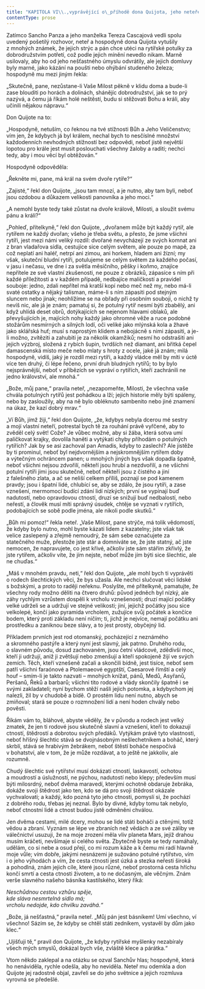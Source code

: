```yaml
---
title: "KAPITOLA VI\\.,vyprávějící o\_příhodě dona Quijota, jeho neteře a\_hospodyně, jedna z\_nejhlavnějších kapitol celého vyprávění\\."
contentType: prose
---
```


  

Zatímco Sancho Panza a jeho manželka Tereza Cascajová vedli spolu uvedený pošetilý rozhovor, neteř a hospodyně dona Quijota vytušily z mnohých známek, že jejich strýc a pán chce utéci na rytířské potulky za dobrodružstvím potřetí, což podle jejich mínění nevedlo nikam. Marně usilovaly, aby ho od jeho nešťastného úmyslu odvrátily, ale jejich domluvy byly marné, jako kázání na poušti nebo ohýbání studeného železa; hospodyně mu mezi jiným řekla:

„Skutečně, pane, nezůstane-li Vaše Milost pěkně v klidu doma a bude-li zase blouditi po horách a dolinách, shánějíc dobrodružství, jak se to prý nazývá, a čemu já říkám holé neštěstí, budu si stěžovati Bohu a králi, aby učinili nějakou nápravu.“

Don Quijote na to:

„Hospodyně, netuším, co řeknou na tvé stížnosti Bůh a Jeho Veličenstvo; vím jen, že kdybych já byl králem, nechal bych to nesčíslné množství každodenních nevhodných stížností bez odpovědi, neboť jistě největší lopotou pro krále jest musit poslouchati všechny žaloby a raditi; nechci tedy, aby i mou věcí byl obtěžován.“

Hospodyně odpověděla:

„Řekněte mi, pane, má král na svém dvoře rytíře?“

„Zajisté,“ řekl don Quijote, „jsou tam mnozí, a je nutno, aby tam byli, neboť jsou ozdobou a důkazem velikosti panovníka a jeho moci.“

„A nemohl byste tedy také zůstat na dvoře králově, Milosti, a sloužit svému pánu a králi?“

„Pohleď, přítelkyně,“ řekl don Quijote, „dvořanem může být každý rytíř, ale rytířem ne každý dvořan; všeho je třeba světu, a přesto, že jsme všichni rytíři, jest mezi námi veliký rozdíl: dvořané nevycházejí ze svých komnat ani z bran vladařova sídla, cestujíce sice celým světem, ale pouze po mapě, za což neplatí ani haléř, netrpí ani zimou, ani horkem, hladem ani žízní; my však, skuteční bludní rytíři, potulujeme se celým světem za každého počasí, v jasu i nečasu, ve dne i za světla měsíčního, pěšky i koňmo, znajíce nepřítele ze své vlastní zkušenosti, ne pouze z obrázků, zápasíce s ním při každé příležitosti a v každém případě, nedbajíce maličkostí a pravidel souboje: jedno, zdali nepřítel má kratší kopí nebo meč než my, nebo má-li svaté ostatky a nějaký talisman, máme-li s ním zápasiti pod stejným sluncem nebo jinak; neohlížíme se na obřady při osobním souboji, o nichž ty nevíš nic, ale já je znám; pamatuj si, že potulný rytíř nesmí býti zbabělý, ani když uhlídá deset obrů, dotýkajících se nejenom hlavami oblaků, ale převyšujících je, majících nohy každý jako ohromné věže a ruce podobné stožárům nesmírných a silných lodí, oči veliké jako mlýnská kola a žhavé jako sklářská huť; musí s naprostým klidem a nebojácně s nimi zápasiti, a je-li možno, zvítěziti a zahubiti je za několik okamžiků; nesmí ho odstrašiti ani jejich výzbroj, složená z rybích šupin, tvrdších než diamant, ani břitká čepel damascenská místo meče nebo mlaty s hroty z ocele, jaké já znám; milá hospodyně, vidíš, jaký je rozdíl mezi rytíři, a každý vládce měl by míti v úctě více ten druhý, či lépe řečeno, první druh bludných rytířů; to by bylo nejsprávnější, neboť v příbězích se vypráví o rytířích, kteří zachránili ne jedno království, ale mnohá.“

„Bože, můj pane,“ pravila neteř, „nezapomeňte, Milosti, že všechna vaše chvála potulných rytířů jest pohádkou a lží; jejich historie měly býti spáleny, nebo by zasloužily, aby na ně bylo obléknuto sambenito nebo jiné znamení na úkaz, že kazí dobrý mrav.“

„Ví Bůh, jímž žiji,“ řekl don Quijote, „že, kdybys nebyla dcerou mé sestry a mojí vlastní neteří, potrestal bych tě za rouhání právě vyřčené, aby to zvěděl celý svět! Cože? Je vůbec možné, aby si žába, která sotva umí paličkovat krajky, dovolila haněti a vytýkati chyby příhodám o potulných rytířích? Jak by se asi zachoval pan Amadis, kdyby to zaslechl? Ale jistěže by ti prominul, neboť byl nejdvornějším a nejskromnějším rytířem doby a výtečným ochráncem panen; u mnohých jiných bys však dopadla špatně, neboť všichni nejsou zdvořilí, někteří jsou hrubí a nezdvořilí, a ne všichni potulní rytíři jimi jsou skutečně, neboť někteří jsou z čistého a jiní z falešného zlata, a ač se neliší celkem příliš, poznají se pod kamenem pravdy; jsou i špatní lidé, chlubící se, aby se zdálo, že jsou rytíři, a zase vznešení, mermomocí budící zdání lidí nízkých; první se vypínají buď nadutostí, nebo opravdovou ctností, druzí se snižují buď nedbalostí, nebo neřestí, a člověk musí míti správný úsudek, chtěje se vyznati v rytířích, podobajících se sobě podle jména, ale nikoli podle skutků.“

„Bůh mi pomoz!“ řekla neteř. „Vaše Milost, pane strýče, má tolik vědomostí, že kdyby bylo nutno, mohl byste kázati lidem z kazatelny; jste však tak velice zaslepený a zřejmě nemoudrý, že sám sebe označujete za statečného muže, přestože jste stár a domníváte se, že jste statný, ač jste nemocen, že napravujete, co jest křivé, ačkoliv jste sám stářím zkřivlý, že jste rytířem, ačkoliv víte, že jím nejste, neboť může jím býti sice šlechtic, ale ne chuďas.“

„Máš v mnohém pravdu, neti,“ řekl don Quijote, „ale mohl bych ti vyprávěti o rodech šlechtických věci, že bys užasla. Ale nechci slučovat věci lidské s božskými, a proto to raději neřeknu. Poslyšte, mé přítelkyně, pamatujte, že všechny rody možno děliti na čtvero druhů: původ jedněch byl nízký, ale záhy rychlým vzrůstem dospěli k vrcholu vznešenosti; druzí mající počátky velké udrželi se a udržují ve stejné velikosti; jiní, jejichž počátky jsou sice velkolepé, končí jako pyramida vrcholem, zužujíce svůj počátek a končíce bodem, který proti základu není ničím; ti, jichž je nejvíce, nemají počátku ani prostředku a zaniknou beze slávy, a to jest prostý, obyčejný lid.

Příkladem prvních jest rod otomanský, pocházející z neznámého a skromného pastýře a který nyní jest slavný, jak patrno. Druhého rodu, o slavném původu, dosud zachovaném, jsou četní vládcové, zdědivší moc, kteří ji udržují, aniž ji zvětšují nebo zmenšují a kteří spokojeně žijí ve svých zemích. Těch, kteří vznešeně začali a skončili bídně, jest tisíce, neboť sem patří všichni faraónové a Ptolemaeové egyptští, Caesarové římští a celý houf – smím-li je takto nazvati – mnohých knížat, pánů, Medů, Asyřanů, Peršanů, Řeků a barbarů; všichni tito rodové a vlády skončily špatně i se svými zakladateli; nyní bychom stěží našli jejich potomka, a kdybychom jej nalezli, žil by v chudobě a bídě. O prostém lidu není nutno, abych se zmiňoval; stará se pouze o rozmnožení lidí a není hoden chvály nebo pověsti.

Říkám vám to, bláhové, abyste věděly, že v původu a rodech jest velký zmatek, že jen ti rodové jsou skutečně slavní a vznešení, kteří to dokazují ctností, štědrostí a dobrotou svých předáků. Vytýkám právě tyto vlastnosti, neboť hříšný šlechtic stává se dvojnásobným nešlechetníkem a boháč, který skrblí, stává se hrabivým žebrákem, neboť štěstí boháče nespočívá v bohatství, ale v tom, že je může rozdávat, a to ještě ne jakkoliv, ale rozumně.

Chudý šlechtic své rytířství musí dokázati ctností, laskavostí, ochotou a moudrostí a úslužností, ne pýchou, nadutostí nebo klepy; především musí býti milosrdný, neboť dvěma maravedí, kterými ochotně obdaruje žebráka, dokáže svoji štědrost jako ten, kdo se dá pro svoji štědrost okázale vychvalovati; a každý, kdo pozná tyto jeho ctnosti, pomyslí si, že pochází z dobrého rodu, třebas jej neznal. Bylo by divné, kdyby tomu tak nebylo, neboť ctnostní lidé a ctnost budou jistě odměněni chválou.

Jen dvěma cestami, milé dcery, mohou se lidé státi boháči a ctěnými, totiž vědou a zbraní. Vyznám se lépe ve zbraních než vědách a ze své záliby ve válečnictví usuzuji, že na moje zrození měla vliv planeta Mars, jejíž drahou musím kráčeti, nevšímaje si celého světa. Zbytečně byste se tedy namáhaly, udělám, co si nebe a osud přejí, co mi rozum káže a k čemu mi radí hlavně moje vůle; vím dobře, jakými nesnázemi je sužováno potulné rytířstvo, vím i o jeho výhodách a vím, že cesta ctnosti jest úzká a stezka neřesti široká a pohodlná, znám jejich cíle, které jsou různé, neboť prostorná cesta hříchu končí smrtí a cesta ctnosti životem, a to ne dočasným, ale věčným. Znám verše slavného našeho básníka kastilského, který říká:

_Neschůdnou cestou vzhůru spěje,  
kde sláva nesmrtelná sídlo má;  
vrcholu nedojde, kdo chvilku zaváhá.“_

„Bože, já nešťastná,“ pravila neteř. „Můj pán jest básníkem! Umí všechno, ví všechno! Sázím se, že kdyby se chtěl státi zedníkem, vystavěl by dům jako klec.“

„Ujišťuji tě,“ pravil don Quijote, „že kdyby rytířské myšlenky nezabíraly všech mých smyslů, dokázal bych vše, zvláště klece a párátka.“

Vtom někdo zaklepal a na otázku se ozval Sanchův hlas; hospodyně, která ho nenáviděla, rychle odešla, aby ho neviděla. Neteř mu odemkla a don Quijote jej radostně objal, zavřeli se do jeho světnice a jejich rozmluva vyrovná se předešlé.
